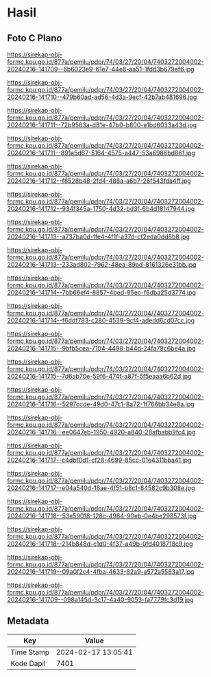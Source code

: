# Hasil

## Foto C Plano

https://sirekap-obj-formc.kpu.go.id/877a/pemilu/pdpr/74/03/27/20/04/7403272004002-20240216-141709--6b6023e9-61e7-44e8-aa51-1fdd3b679ef6.jpg

https://sirekap-obj-formc.kpu.go.id/877a/pemilu/pdpr/74/03/27/20/04/7403272004002-20240216-141710--479b60ad-ad56-4d3a-9ecf-42b7ab481696.jpg

https://sirekap-obj-formc.kpu.go.id/877a/pemilu/pdpr/74/03/27/20/04/7403272004002-20240216-141711--72b9563a-d81e-47b0-b800-e1bd6033a43d.jpg

https://sirekap-obj-formc.kpu.go.id/877a/pemilu/pdpr/74/03/27/20/04/7403272004002-20240216-141711--891a5d67-5164-4575-a447-53a6986bd861.jpg

https://sirekap-obj-formc.kpu.go.id/877a/pemilu/pdpr/74/03/27/20/04/7403272004002-20240216-141712--f8528b48-2fd4-488a-a6b7-26f543fda4ff.jpg

https://sirekap-obj-formc.kpu.go.id/877a/pemilu/pdpr/74/03/27/20/04/7403272004002-20240216-141712--934f345a-1750-4d32-bd3f-6b4d18147944.jpg

https://sirekap-obj-formc.kpu.go.id/877a/pemilu/pdpr/74/03/27/20/04/7403272004002-20240216-141713--a737ba0d-ffe4-4f1f-a37d-cf2eda0dd8b8.jpg

https://sirekap-obj-formc.kpu.go.id/877a/pemilu/pdpr/74/03/27/20/04/7403272004002-20240216-141713--233ad802-7962-48ea-89ad-8161326e31bb.jpg

https://sirekap-obj-formc.kpu.go.id/877a/pemilu/pdpr/74/03/27/20/04/7403272004002-20240216-141714--7bb66ef4-8857-4bed-95ec-f6dba25d3774.jpg

https://sirekap-obj-formc.kpu.go.id/877a/pemilu/pdpr/74/03/27/20/04/7403272004002-20240216-141714--f6ddf783-c280-4539-9cf4-adedd6cd07cc.jpg

https://sirekap-obj-formc.kpu.go.id/877a/pemilu/pdpr/74/03/27/20/04/7403272004002-20240216-141715--9bfb5cea-7104-4498-b44d-24fa79c6be4a.jpg

https://sirekap-obj-formc.kpu.go.id/877a/pemilu/pdpr/74/03/27/20/04/7403272004002-20240216-141715--7d6ab70e-59f6-474f-a87f-5f5eaaa6b62d.jpg

https://sirekap-obj-formc.kpu.go.id/877a/pemilu/pdpr/74/03/27/20/04/7403272004002-20240216-141716--5297ccde-49d0-47c1-8a72-1f766bb34e8a.jpg

https://sirekap-obj-formc.kpu.go.id/877a/pemilu/pdpr/74/03/27/20/04/7403272004002-20240216-141716--ee0647eb-1950-4920-a840-28afbabb9fc4.jpg

https://sirekap-obj-formc.kpu.go.id/877a/pemilu/pdpr/74/03/27/20/04/7403272004002-20240216-141717--c4dbf0d1-cf28-4699-85cc-01e4311bba41.jpg

https://sirekap-obj-formc.kpu.go.id/877a/pemilu/pdpr/74/03/27/20/04/7403272004002-20240216-141717--e04a540d-18ae-4f51-b8c1-84582c9b308e.jpg

https://sirekap-obj-formc.kpu.go.id/877a/pemilu/pdpr/74/03/27/20/04/7403272004002-20240216-141718--53e59018-128c-4984-90eb-0e4be298573f.jpg

https://sirekap-obj-formc.kpu.go.id/877a/pemilu/pdpr/74/03/27/20/04/7403272004002-20240216-141718--214b848d-c1d0-4f37-a49b-0fd4018718c9.jpg

https://sirekap-obj-formc.kpu.go.id/877a/pemilu/pdpr/74/03/27/20/04/7403272004002-20240216-141719--09a0f2c4-4fba-4633-82a9-a572a5583a17.jpg

https://sirekap-obj-formc.kpu.go.id/877a/pemilu/pdpr/74/03/27/20/04/7403272004002-20240216-141709--098a145d-3c17-4a40-9053-fa7779fc3d19.jpg


## Metadata

| Key        | Value               |
| ---------- | ------------------- |
| Time Stamp | 2024-02-17 13:05:41 |
| Kode Dapil | 7401                |




